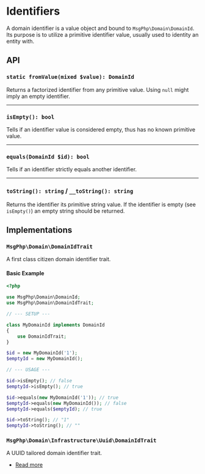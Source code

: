 # Identifiers

A domain identifier is a value object and bound to `MsgPhp\Domain\DomainId`. Its purpose is to utilize a primitive
identifier value, usually used to identity an entity with.

## API

### `static fromValue(mixed $value): DomainId`

Returns a factorized identifier from any primitive value. Using `null` might imply an empty identifier.

---

### `isEmpty(): bool`

Tells if an identifier value is considered empty, thus has no known primitive value.

---

### `equals(DomainId $id): bool`

Tells if an identifier strictly equals another identifier.

---

### `toString(): string` / `__toString(): string`

Returns the identifier its primitive string value. If the identifier is empty (see `isEmpty()`) an empty string should
be returned.

## Implementations

### `MsgPhp\Domain\DomainIdTrait`

A first class citizen domain identifier trait.

#### Basic Example

```php
<?php

use MsgPhp\Domain\DomainId;
use MsgPhp\Domain\DomainIdTrait;

// --- SETUP ---

class MyDomainId implements DomainId
{
    use DomainIdTrait;
}

$id = new MyDomainId('1');
$emptyId = new MyDomainId();

// --- USAGE ---

$id->isEmpty(); // false
$emptyId->isEmpty(); // true

$id->equals(new MyDomainId('1')); // true
$emptyId->equals(new MyDomainId()); // false
$emptyId->equals($emptyId); // true

$id->toString(); // "1"
$emptyId->toString(); // ""
```

### `MsgPhp\Domain\Infrastructure\Uuid\DomainIdTrait`

A UUID tailored domain identifier trait.

- [Read more](../infrastructure/uuid.md#domain-identifier)

